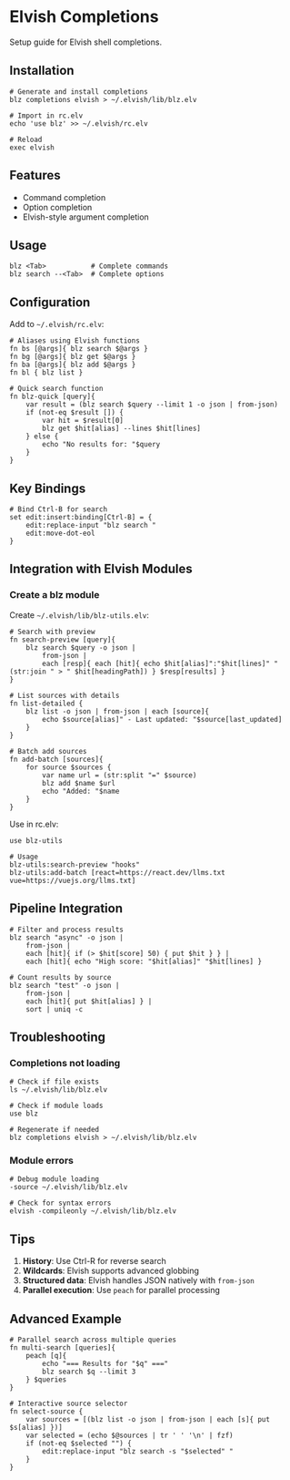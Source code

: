# Elvish Completions

Setup guide for Elvish shell completions.

## Installation

```elvish
# Generate and install completions
blz completions elvish > ~/.elvish/lib/blz.elv

# Import in rc.elv
echo 'use blz' >> ~/.elvish/rc.elv

# Reload
exec elvish
```

## Features

- Command completion
- Option completion
- Elvish-style argument completion

## Usage

```elvish
blz <Tab>           # Complete commands
blz search --<Tab>  # Complete options
```

## Configuration

Add to `~/.elvish/rc.elv`:

```elvish
# Aliases using Elvish functions
fn bs [@args]{ blz search $@args }
fn bg [@args]{ blz get $@args }
fn ba [@args]{ blz add $@args }
fn bl { blz list }

# Quick search function
fn blz-quick [query]{
    var result = (blz search $query --limit 1 -o json | from-json)
    if (not-eq $result []) {
        var hit = $result[0]
        blz get $hit[alias] --lines $hit[lines]
    } else {
        echo "No results for: "$query
    }
}
```

## Key Bindings

```elvish
# Bind Ctrl-B for search
set edit:insert:binding[Ctrl-B] = {
    edit:replace-input "blz search "
    edit:move-dot-eol
}
```

## Integration with Elvish Modules

### Create a blz module

Create `~/.elvish/lib/blz-utils.elv`:

```elvish
# Search with preview
fn search-preview [query]{
    blz search $query -o json |
        from-json |
        each [resp]{ each [hit]{ echo $hit[alias]":"$hit[lines]" "(str:join " > " $hit[headingPath]) } $resp[results] }
}

# List sources with details
fn list-detailed {
    blz list -o json | from-json | each [source]{
        echo $source[alias]" - Last updated: "$source[last_updated]
    }
}

# Batch add sources
fn add-batch [sources]{
    for source $sources {
        var name url = (str:split "=" $source)
        blz add $name $url
        echo "Added: "$name
    }
}
```

Use in rc.elv:

```elvish
use blz-utils

# Usage
blz-utils:search-preview "hooks"
blz-utils:add-batch [react=https://react.dev/llms.txt vue=https://vuejs.org/llms.txt]
```

## Pipeline Integration

```elvish
# Filter and process results
blz search "async" -o json |
    from-json |
    each [hit]{ if (> $hit[score] 50) { put $hit } } |
    each [hit]{ echo "High score: "$hit[alias]" "$hit[lines] }

# Count results by source
blz search "test" -o json |
    from-json |
    each [hit]{ put $hit[alias] } |
    sort | uniq -c
```

## Troubleshooting

### Completions not loading

```elvish
# Check if file exists
ls ~/.elvish/lib/blz.elv

# Check if module loads
use blz

# Regenerate if needed
blz completions elvish > ~/.elvish/lib/blz.elv
```

### Module errors

```elvish
# Debug module loading
-source ~/.elvish/lib/blz.elv

# Check for syntax errors
elvish -compileonly ~/.elvish/lib/blz.elv
```

## Tips

1. **History**: Use Ctrl-R for reverse search
2. **Wildcards**: Elvish supports advanced globbing
3. **Structured data**: Elvish handles JSON natively with `from-json`
4. **Parallel execution**: Use `peach` for parallel processing

## Advanced Example

```elvish
# Parallel search across multiple queries
fn multi-search [queries]{
    peach [q]{
        echo "=== Results for "$q" ==="
        blz search $q --limit 3
    } $queries
}

# Interactive source selector
fn select-source {
    var sources = [(blz list -o json | from-json | each [s]{ put $s[alias] })]
    var selected = (echo $@sources | tr ' ' '\n' | fzf)
    if (not-eq $selected "") {
        edit:replace-input "blz search -s "$selected" "
    }
}
```
